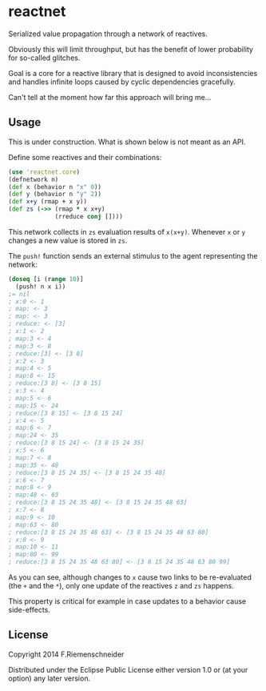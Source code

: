 # reactnet

Serialized value propagation through a network of reactives.

Obviously this will limit throughput, but has the benefit of lower
probability for so-called glitches.

Goal is a core for a reactive library that is designed to avoid
inconsistencies and handles infinite loops caused by cyclic
dependencies gracefully.

Can't tell at the moment how far this approach will bring me...

## Usage

This is under construction. What is shown below is not meant as an API.

Define some reactives and their combinations:

```clojure
(use 'reactnet.core)
(defnetwork n)
(def x (behavior n "x" 0))
(def y (behavior n "y" 2))
(def x+y (rmap + x y))
(def zs (->> (rmap * x x+y)
             (rreduce conj [])))
```

This network collects in `zs` evaluation results of `x(x+y)`. Whenever
`x` or `y` changes a new value is stored in `zs`.

The `push!` function sends an external stimulus to the agent representing the network:

```clojure
(doseq [i (range 10)]
  (push! n x i))
;= nil
; x:0 <- 1
; map: <- 3
; map: <- 3
; reduce: <- [3]
; x:1 <- 2
; map:3 <- 4
; map:3 <- 8
; reduce:[3] <- [3 8]
; x:2 <- 3
; map:4 <- 5
; map:8 <- 15
; reduce:[3 8] <- [3 8 15]
; x:3 <- 4
; map:5 <- 6
; map:15 <- 24
; reduce:[3 8 15] <- [3 8 15 24]
; x:4 <- 5
; map:6 <- 7
; map:24 <- 35
; reduce:[3 8 15 24] <- [3 8 15 24 35]
; x:5 <- 6
; map:7 <- 8
; map:35 <- 48
; reduce:[3 8 15 24 35] <- [3 8 15 24 35 48]
; x:6 <- 7
; map:8 <- 9
; map:48 <- 63
; reduce:[3 8 15 24 35 48] <- [3 8 15 24 35 48 63]
; x:7 <- 8
; map:9 <- 10
; map:63 <- 80
; reduce:[3 8 15 24 35 48 63] <- [3 8 15 24 35 48 63 80]
; x:8 <- 9
; map:10 <- 11
; map:80 <- 99
; reduce:[3 8 15 24 35 48 63 80] <- [3 8 15 24 35 48 63 80 99]
``` 

As you can see, although changes to `x` cause two links to be
re-evaluated (the `+` and the `*`), only one update of the reactives
`z` and `zs` happens.

This property is critical for example in case updates to a behavior
cause side-effects.


## License

Copyright 2014 F.Riemenschneider

Distributed under the Eclipse Public License either version 1.0 or (at
your option) any later version.
